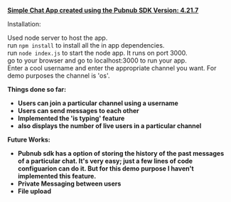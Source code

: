 <u><b>Simple Chat App created using the Pubnub SDK Version: 4.21.7</b></u><br>

Installation:

Used node server to host the app.<br>
run `npm install` to install all the in app dependencies.<br>
run `node index.js` to start the node app. It runs on port 3000.<br>
go to your browser and go to localhost:3000 to run your app.<br>
Enter a cool username and enter the appropriate channel you want. For demo purposes the channel is 'os'.<br>


<b>Things done so far:<b>

<ul>
	<li> Users can join a particular channel using a username </li>
	<li> Users can send messages to each other </li>
	<li> Implemented the 'is typing' feature </li>
	<li> also displays the number of live users in a particular channel </li>
</ul>

Future Works:
<ul>
	<li> Pubnub sdk has a option of storing the history of the past messages of a particular chat. It's very easy; just a few lines of code configuarion can do it. But for this demo purpose I haven't implemented this feature. </li>
	<li> Private Messaging between users </li>
	<li> File upload </li>
</ul>
